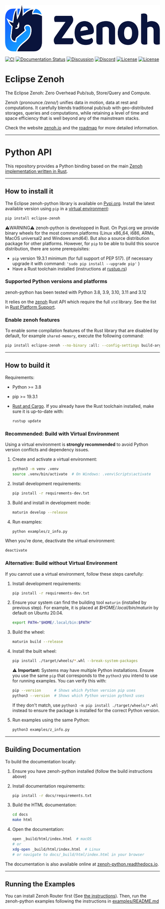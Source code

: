 <img src="https://raw.githubusercontent.com/eclipse-zenoh/zenoh/main/zenoh-dragon.png" height="150">

[![CI](https://github.com/eclipse-zenoh/zenoh-python/workflows/CI/badge.svg)](https://github.com/eclipse-zenoh/zenoh-python/actions?query=workflow%3A%22CI%22)
[![Documentation Status](https://readthedocs.org/projects/zenoh-python/badge/?version=latest)](https://zenoh-python.readthedocs.io/en/latest/?badge=latest)
[![Discussion](https://img.shields.io/badge/discussion-on%20github-blue)](https://github.com/eclipse-zenoh/roadmap/discussions)
[![Discord](https://img.shields.io/badge/chat-on%20discord-blue)](https://discord.gg/2GJ958VuHs)
[![License](https://img.shields.io/badge/License-EPL%202.0-blue)](https://choosealicense.com/licenses/epl-2.0/)
[![License](https://img.shields.io/badge/License-Apache%202.0-blue.svg)](https://opensource.org/licenses/Apache-2.0)

# Eclipse Zenoh

The Eclipse Zenoh: Zero Overhead Pub/sub, Store/Query and Compute.

Zenoh (pronounce _/zeno/_) unifies data in motion, data at rest and computations. It carefully blends traditional pub/sub with geo-distributed storages, queries and computations, while retaining a level of time and space efficiency that is well beyond any of the mainstream stacks.

Check the website [zenoh.io](http://zenoh.io) and the [roadmap](https://github.com/eclipse-zenoh/roadmap) for more detailed information.

-------------------------------

# Python API

This repository provides a Python binding based on the main [Zenoh implementation written in Rust](https://github.com/eclipse-zenoh/zenoh).

-------------------------------

## How to install it

The Eclipse zenoh-python library is available on [Pypi.org](https://pypi.org/project/eclipse-zenoh/).
Install the latest available version using `pip` in a [virtual environment](https://packaging.python.org/en/latest/guides/installing-using-pip-and-virtual-environments/):

```bash
pip install eclipse-zenoh
```

:warning:WARNING:warning: zenoh-python is developped in Rust.
On Pypi.org we provide binary wheels for the most common platforms (Linux x86_64, i686, ARMs, MacOS universal2 and Windows amd64). But also a source distribution package for other platforms.
However, for `pip` to be able to build this source distribution, there are some prerequisites:

- `pip` version 19.3.1 minimum (for full support of PEP 517).
   (if necessary upgrade it with command: `'sudo pip install --upgrade pip'` )
- Have a Rust toolchain installed (instructions at [rustup.rs](https://rustup.rs/))

### Supported Python versions and platforms

zenoh-python has been tested with Python 3.8, 3.9, 3.10, 3.11 and 3.12

It relies on the [zenoh](https://github.com/eclipse-zenoh/zenoh/tree/main/zenoh) Rust API which require the full `std` library. See the list in [Rust Platform Support](https://doc.rust-lang.org/nightly/rustc/platform-support.html).

### Enable zenoh features

To enable some compilation features of the Rust library that are disabled by default, for example `shared-memory`, execute the following command:

```bash
pip install eclipse-zenoh --no-binary :all: --config-settings build-args="--features=zenoh/shared-memory"
```

-------------------------------

## How to build it

Requirements:

- Python >= 3.8
- pip >= 19.3.1
- [Rust and Cargo](https://doc.rust-lang.org/cargo/getting-started/installation.html). If you already have the Rust toolchain installed, make sure it is up-to-date with:

   ```bash
   rustup update
   ```

### Recommended: Build with Virtual Environment

Using a virtual environment is **strongly recommended** to avoid Python version conflicts and dependency issues.

1. Create and activate a virtual environment:

   ```bash
   python3 -m venv .venv
   source .venv/bin/activate  # On Windows: .venv\Scripts\activate
   ```

2. Install development requirements:

   ```bash
   pip install -r requirements-dev.txt
   ```

3. Build and install in development mode:

   ```bash
   maturin develop --release
   ```

4. Run examples:

   ```bash
   python examples/z_info.py
   ```

When you're done, deactivate the virtual environment:

```bash
deactivate
```

### Alternative: Build without Virtual Environment

If you cannot use a virtual environment, follow these steps carefully:

1. Install development requirements:

   ```bash
   pip install -r requirements-dev.txt
   ```

2. Ensure your system can find the building tool `maturin` (installed by previous step).
   For example, it is placed at _$HOME/.local/bin/maturin_ by default on Ubuntu 20.04.

   ```bash
   export PATH="$HOME/.local/bin:$PATH"
   ```

3. Build the wheel:

   ```bash
   maturin build --release
   ```

4. Install the built wheel:

   ```bash
   pip install ./target/wheels/*.whl --break-system-packages
   ```

   :warning: **Important:** Systems may have multiple Python installations. Ensure you use the same `pip` that corresponds to the `python3` you intend to use for running examples. You can verify this with:

   ```bash
   pip --version      # Shows which Python version pip uses
   python3 --version  # Shows which Python version python3 uses
   ```

   If they don't match, use `python3 -m pip install ./target/wheels/*.whl` instead to ensure the package is installed for the correct Python version.

5. Run examples using the same Python:

   ```bash
   python3 examples/z_info.py
   ```

-------------------------------

## Building Documentation

To build the documentation locally:

1. Ensure you have zenoh-python installed (follow the build instructions above)

2. Install documentation requirements:

   ```bash
   pip install -r docs/requirements.txt
   ```

3. Build the HTML documentation:

   ```bash
   cd docs
   make html
   ```

4. Open the documentation:

   ```bash
   open _build/html/index.html  # macOS
   # or
   xdg-open _build/html/index.html  # Linux
   # or navigate to docs/_build/html/index.html in your browser
   ```

The documentation is also available online at [zenoh-python.readthedocs.io](https://zenoh-python.readthedocs.io/).

-------------------------------

## Running the Examples

You can install Zenoh Router first (See [the instructions](https://github.com/eclipse-zenoh/zenoh/?tab=readme-ov-file#how-to-install-it)).
Then, run the zenoh-python examples following the instructions in [examples/README.md](https://github.com/eclipse-zenoh/zenoh-python/tree/main/examples#readme)
